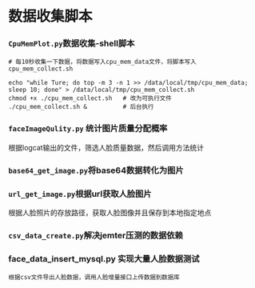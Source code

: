 # 数据收集脚本

### `CpuMemPlot.py`数据收集-shell脚本

```shell
# 每10秒收集一下数据，将数据写入cpu_mem_data文件，将脚本写入cpu_mem_collect.sh 

echo "while Ture; do top -m 3 -n 1 >> /data/local/tmp/cpu_mem_data; sleep 10; done" > /data/local/tmp/cpu_mem_collect.sh 
chmod +x ./cpu_mem_collect.sh   # 改为可执行文件
./cpu_mem_collect.sh &          # 后台执行

```

### `faceImageQulity.py` 统计图片质量分配概率

根据logcat输出的文件，筛选人脸质量数据，然后调用方法统计



### `base64_get_image.py`将base64数据转化为图片



### `url_get_image.py`根据url获取人脸图片

根据人脸照片的存放路径，获取人脸图像并且保存到本地指定地点



### `csv_data_create.py`解决jemter压测的数据依赖


### face_data_insert_mysql.py  实现大量人脸数据测试
    根据csv文件导出人脸数据，调用人脸增量接口上传数据到数据库
